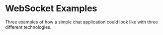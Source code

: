 # WebSocket Examples

Three examples of how a simple chat application could look like with three different technologies.
